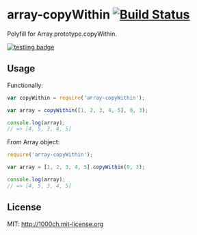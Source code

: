 # array-copyWithin [![Build Status](https://travis-ci.org/1000ch/array-copyWithin.svg?branch=master)](https://travis-ci.org/1000ch/array-copyWithin)

Polyfill for Array.prototype.copyWithin.

[![testling badge](https://ci.testling.com/1000ch/array-copyWithin.png)](https://ci.testling.com/1000ch/array-copyWithin)

## Usage

Functionally:

```javascript
var copyWithin = require('array-copyWithin');

var array = copyWithin([1, 2, 3, 4, 5], 0, 3);

console.log(array);
// => [4, 5, 3, 4, 5]
```

From Array object:

```javascript
require('array-copyWithin');

var array = [1, 2, 3, 4, 5].copyWithin(0, 3);

console.log(array);
// => [4, 5, 3, 4, 5]
```

## License

MIT: http://1000ch.mit-license.org
